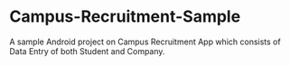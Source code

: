 # Campus-Recruitment-Sample

A sample Android project on Campus Recruitment App which consists of Data Entry of both Student and Company.
